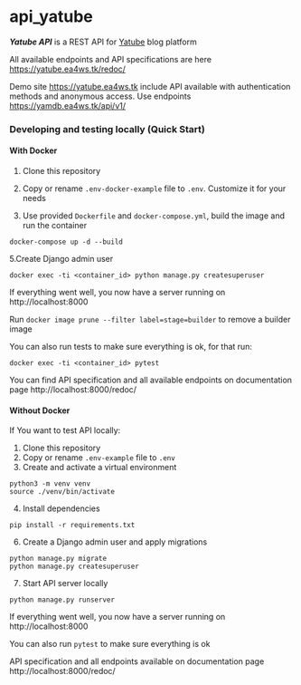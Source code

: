 # api_yatube
***Yatube API*** is a REST API for [Yatube](https://github.com/evgfitil/yatube) blog platform

All available endpoints and API specifications are here https://yatube.ea4ws.tk/redoc/

Demo site https://yatube.ea4ws.tk include API available with authentication methods and anonymous access. Use endpoints https://yamdb.ea4ws.tk/api/v1/

### Developing and testing locally (Quick Start)

#### With Docker
  
  1. Clone this repository
  
  2. Copy or rename `.env-docker-example` file to `.env`. Customize it for your needs
  
  4. Use provided `Dockerfile` and `docker-compose.yml`, build the image and run the container
  ```
  docker-compose up -d --build
  ```
  5.Create Django admin user
  
  ```
  docker exec -ti <container_id> python manage.py createsuperuser
  ```
  If everything went well, you now have a server running on http://localhost:8000
  
  Run `docker image prune --filter label=stage=builder` to remove a builder image

  You can also run tests to make sure everything is ok, for that run:
  ```
  docker exec -ti <container_id> pytest
  ```
  
  You can find API specification and all available endpoints on documentation page http://localhost:8000/redoc/
  
  #### Without Docker

If You want to test API locally:
  1. Clone this repository
  2. Copy or rename `.env-example` file to `.env`
  3. Create and activate a virtual environment
  ```
python3 -m venv venv
source ./venv/bin/activate
  ```
  4. Install dependencies
  ```
pip install -r requirements.txt
```
  6. Create a Django admin user and apply migrations
 ```
 python manage.py migrate
 python manage.py createsuperuser
 ```
  7. Start API server locally
```
python manage.py runserver
```
If everything went well, you now have a server running on http://localhost:8000

You can also run `pytest` to make sure everything is ok

API specification and all endpoints available on documentation page http://localhost:8000/redoc/
